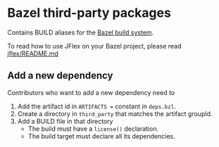 # Bazel third-party packages

Contains BUILD aliases for the [Bazel build system][bazel].

To read how to use JFlex on your Bazel project, please read
[jflex/README.md](/README.md)

## Add a new dependency

Contributors who want to add a new dependency need to

1. Add the artifact id in `ARTIFACTS =` constant in `deps.bzl`.
2. Create a directory in `third_party` that matches the artifact groupId.
3. Add a BUILD file in that directory
   - The build must have a `license()` declaration.
   - The build target must declare all its dependencies.

[bazel]: https://bazel.build/
